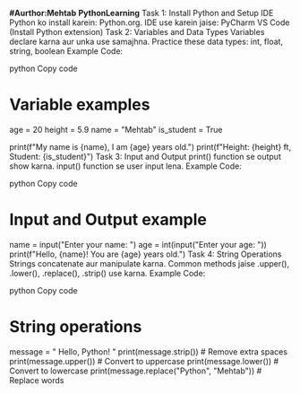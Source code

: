 **#Aurthor:Mehtab**
**PythonLearning**
Task 1: Install Python and Setup IDE
Python ko install karein: Python.org.
IDE use karein jaise:
PyCharm
VS Code (Install Python extension)
Task 2: Variables and Data Types
Variables declare karna aur unka use samajhna.
Practice these data types:
int, float, string, boolean
Example Code:

python
Copy code
# Variable examples
age = 20
height = 5.9
name = "Mehtab"
is_student = True

print(f"My name is {name}, I am {age} years old.")
print(f"Height: {height} ft, Student: {is_student}")
Task 3: Input and Output
print() function se output show karna.
input() function se user input lena.
Example Code:

python
Copy code
# Input and Output example
name = input("Enter your name: ")
age = int(input("Enter your age: "))
print(f"Hello, {name}! You are {age} years old.")
Task 4: 
String Operations
Strings concatenate aur manipulate karna.
Common methods jaise .upper(), .lower(), .replace(), .strip() use karna.
Example Code:

python
Copy code
# String operations
message = "  Hello, Python!  "
print(message.strip())  # Remove extra spaces
print(message.upper())  # Convert to uppercase
print(message.lower())  # Convert to lowercase
print(message.replace("Python", "Mehtab"))  # Replace words
